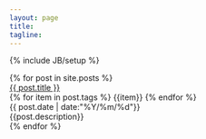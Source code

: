 ```yaml
---
layout: page
title: 
tagline: 
---
```

{% include JB/setup %}

<div class="blog-outline">
	{% for post in site.posts %}
	<div class="post-outline">
		<div class="post-array">
			<div class="array-left">
				<div class="post-header">
				<a href="{{site.production_url}}/Personal-blog{{ post.url }}">{{ post.title }}</a>
				</div>
				<div class="tags">
				{% for item in post.tags %}
					<span class="label label-primary">{{item}}</span>
				{% endfor %}
				</div>
			</div>
			<div class="array-right">
				{{ post.date | date:"%Y/%m/%d"}}
			</div>
		</div>
		<div class="post-description">{{post.description}}</div>
	</div>
	<div class="gap-line"></div>
	{% endfor %}
</div>